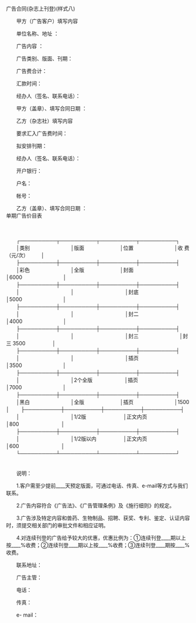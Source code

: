 



广告合同(杂志上刊登)(样式八)



 

　　甲方（广告客户）填写内容

　　单位名称、地址 ：

　　广告内容 ：

　　广告类别、版面、刊期：

　　广告费合计：

　　汇款时间：

　　经办人（签名、联系电话）：

　　甲方（盖章）、填写合同日期 ：　　

　　乙方（杂志社）填写内容

　　要求汇入广告费时间：

　　拟安排刊期：

　　经办人（签名、联系电话）：

　　开户银行：

　　户名：

　　帐号：

　　乙方（盖章）、填写合同日期 ：　　　　　　　　　　　　　　　　　　　　 单期广告价目表

　　


　　┌──────────┬──────────┬──────────┬──────────┐
　　│类别　　　　　　　　│版面　　　　　　　│位置　　　　　　　　│收 费（元/次）　　　│
　　├──────────┼──────────┼──────────┼──────────┤
　　│彩色　　　　　　　　│全版　　　　　　　│封面　　　　　　　　│6000　　　　　　　　│
　　├──────────┼──────────┼──────────┼──────────┤
　　│　　　　　　　　　　│　　　　　　　　　　│封底　　　　　　　　│5000　　　　　　　　│
　　├──────────┼──────────┼──────────┼──────────┤
　　│　　　　　　　　　　│　　　　　　　　　　│封二　　　　　　　　│4000　　　　　　　　│
　　├──────────┼──────────┼──────────┼──────────┤
　　│　　　　　　　　　　│　　　　　　　　　　│封三　　　　　　　　│封三 3500　　　　　 │
　　├──────────┼──────────┼──────────┼──────────┤
　　│　　　　　　　　　　│　　　　　　　　　　│插页　　　　　　　　│3500　　　　　　　　│
　　├──────────┼──────────┼──────────┼──────────┤
　　│　　　　　　　　　　│2个全版　　　　　　 │插页　　　　　　　　│7000　　　　　　　　│
　　├──────────┼──────────┼──────────┼──────────┤
　　│黑白　　　　　　　　│全版　　　　　　　│插页　　　　　　　　│1500　　　　　　　　│
　　├──────────┼──────────┼──────────┼──────────┤
　　│　　　　　　　　　　│1/2版　　　　　　　 │正文内页　　　　　　│800　　　　　　　　 │
　　├──────────┼──────────┼──────────┼──────────┤
　　│　　　　　　　　　　│1/2版以内　　　　　 │正文内页　　　　　　│600　　　　　　　　 │
　　└──────────┴──────────┴──────────┴──────────┘
　　


　　说明：

　　1.客户需至少提前____天预定版面，可通过电话、传真、e-mail等方式与我们联系。

　　2.广告内容符合《广告法》、《广告管理条例》及《施行细则》的规定。

　　3.广告涉及特定内容和兽药、生物制品、招聘、获奖、专利、鉴定、认证内容时，须提交相关部门的审批文件和相应证明。

　　4.对连续刊登的广告给予较大的优惠，优惠比例为：①连续刊登____期以上按____%收费；②连续刊登____期以上按____%收费；③连续刊登____期按____%收费。

　　联系地址：

　　广告主管：

　　电话：

　　传真：

　　e- mail：

　　